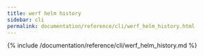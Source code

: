 ```yaml
---
title: werf helm history
sidebar: cli
permalink: documentation/reference/cli/werf_helm_history.html
---
```


{% include /documentation/reference/cli/werf_helm_history.md %}
